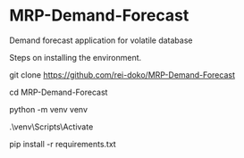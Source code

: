 # MRP-Demand-Forecast
Demand forecast application for volatile database

Steps on installing the environment.

git clone https://github.com/rei-doko/MRP-Demand-Forecast

cd MRP-Demand-Forecast

python -m venv venv

.\venv\Scripts\Activate

pip install -r requirements.txt